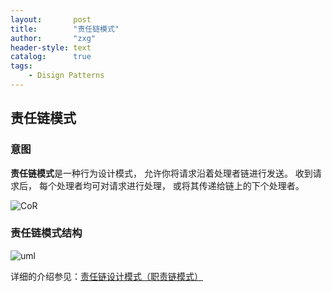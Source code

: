 ```yaml
---
layout:       post
title:        "责任链模式"
author:       "zxg"
header-style: text
catalog:      true
tags:
    - Disign Patterns
---
```


## 责任链模式

### 意图

**责任链模式**是一种行为设计模式， 允许你将请求沿着处理者链进行发送。 收到请求后， 每个处理者均可对请求进行处理， 或将其传递给链上的下个处理者。

![CoR](https://refactoringguru.cn/images/patterns/content/chain-of-responsibility/chain-of-responsibility-2x.png)

### 责任链模式结构

 ![uml](https://refactoringguru.cn/images/patterns/diagrams/chain-of-responsibility/structure-2x.png)



详细的介绍参见：[责任链设计模式（职责链模式）](https://refactoringguru.cn/design-patterns/chain-of-responsibility)


